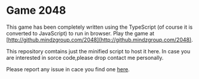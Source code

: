 # Game 2048

This game has been completely written using the TypeScript (of course it is converted to JavaScript) to run in browser. Play the game at [http://github.mindzgroup.com/2048](http://github.mindzgroup.com/2048).

This repository comtains just the minified script to host it here. In case you are interested in sorce code,please drop contact me personally.

Please report any issue in cace you find one [here](https://github.com/MindzGroupTechnologies/2048/issues/new).
